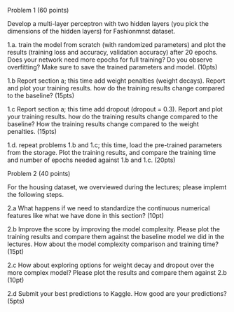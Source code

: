 Problem 1 (60 points)

Develop a multi-layer perceptron with two hidden layers (you pick the dimensions of the hidden layers) for Fashionmnst dataset.

1.a. train the model from scratch (with randomized parameters) and plot the results (training loss and accuracy, validation accuracy) after 20 epochs. Does your network need more epochs for full training? Do you observe overfitting? Make sure to save the trained parameters and model.  (10pts)

1.b Report section a; this time add weight penalties (weight decays). Report and plot your training results. how do the training results change compared to the baseline? (15pts)

1.c Report section a; this time add dropout (dropout = 0.3). Report and plot your training results. how do the training results change compared to the baseline? How the training results change compared to the weight penalties. (15pts)

1.d. repeat problems 1.b and 1.c; this time, load the pre-trained parameters from the storage. Plot the training results, and compare the training time and number of epochs needed against 1.b and 1.c. (20pts)

 

Problem 2  (40 points)

For the housing dataset, we overviewed during the lectures; please implemt the following steps.

2.a What happens if we need to standardize the continuous numerical features like what we have done in this section? (10pt)

2.b Improve the score by improving the model complexity. Please plot the training results and compare them against the baseline model we did in the lectures. How about the model complexity comparison and training time? (15pt)

2.c How about exploring options for weight decay and dropout over the more complex model? Please plot the results and compare them against 2.b (10pt)

2.d Submit your best predictions to Kaggle. How good are your predictions? (5pts)

